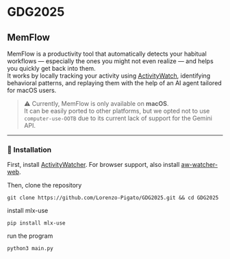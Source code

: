 # GDG2025  
## MemFlow

MemFlow is a productivity tool that automatically detects your habitual workflows — especially the ones you might not even realize — and helps you quickly get back into them.  
It works by locally tracking your activity using [ActivityWatch](https://github.com/ActivityWatch/activitywatch?tab=readme-ov-file), identifying behavioral patterns, and replaying them with the help of an AI agent tailored for macOS users.

> ⚠️ Currently, MemFlow is only available on **macOS**.  
> It can be easily ported to other platforms, but we opted not to use `computer-use-OOTB` due to its current lack of support for the Gemini API.

---

### 🚀 Installation
First, install [ActivityWatcher](https://github.com/ActivityWatch/activitywatch?tab=readme-ov-file). For browser support, also install [aw-watcher-web]().

Then, clone the repository
```
git clone https://github.com/Lorenzo-Pigato/GDG2025.git && cd GDG2025
```

install mlx-use
```
pip install mlx-use
```

run the program
```
python3 main.py
```
